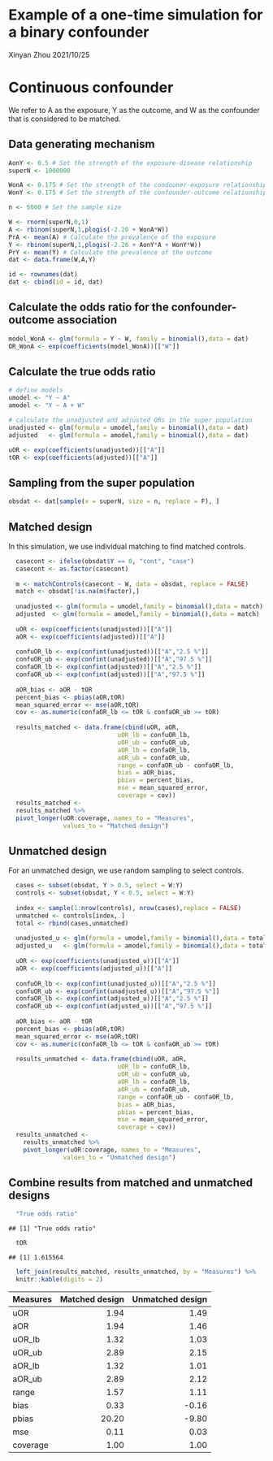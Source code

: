Example of a one-time simulation for a binary confounder
================
Xinyan Zhou
2021/10/25

# Continuous confounder

We refer to A as the exposure, Y as the outcome, and W as the confounder
that is considered to be matched.

## Data generating mechanism

``` r
AonY <- 0.5 # Set the strength of the exposure-disease relationship
superN <- 1000000 

WonA <- 0.175 # Set the strength of the condouner-exposure relationship
WonY <- 0.175 # Set the strength of the confounder-outcome relationship

n <- 5000 # Set the sample size

W <- rnorm(superN,0,1)
A <- rbinom(superN,1,plogis(-2.20 + WonA*W))
PrA <- mean(A) # Calculate the prevalence of the exposure
Y <- rbinom(superN,1,plogis(-2.26 + AonY*A + WonY*W))
PrY <- mean(Y) # Calculate the prevalence of the outcome
dat <- data.frame(W,A,Y) 

id <- rownames(dat)
dat <- cbind(id = id, dat)
```

## Calculate the odds ratio for the confounder-outcome association

``` r
model_WonA <- glm(formula = Y ~ W, family = binomial(),data = dat)
OR_WonA <- exp(coefficients(model_WonA))[["W"]]
```

## Calculate the true odds ratio

``` r
# define models
umodel <- "Y ~ A"
amodel <- "Y ~ A + W"

# calculate the unadjusted and adjusted ORs in the super population
unadjusted <- glm(formula = umodel,family = binomial(),data = dat)
adjusted   <- glm(formula = amodel,family = binomial(),data = dat)

uOR <- exp(coefficients(unadjusted))[["A"]]
tOR <- exp(coefficients(adjusted))[["A"]]
```

## Sampling from the super population

``` r
obsdat <- dat[sample(x = superN, size = n, replace = F), ]
```

## Matched design

In this simulation, we use individual matching to find matched controls.

``` r
  casecont <- ifelse(obsdat$Y == 0, "cont", "case")
  casecont <- as.factor(casecont)
  
  m <- matchControls(casecont ~ W, data = obsdat, replace = FALSE)
  match <- obsdat[!is.na(m$factor),]
  
  unadjusted <- glm(formula = umodel,family = binomial(),data = match)
  adjusted  <- glm(formula = amodel,family = binomial(),data = match)
  
  uOR <- exp(coefficients(unadjusted))[["A"]]
  aOR <- exp(coefficients(adjusted))[["A"]]
  
  confuOR_lb <- exp(confint(unadjusted))[["A","2.5 %"]]
  confuOR_ub <- exp(confint(unadjusted))[["A","97.5 %"]]  
  confaOR_lb <- exp(confint(adjusted))[["A","2.5 %"]]
  confaOR_ub <- exp(confint(adjusted))[["A","97.5 %"]] 
  
  aOR_bias <- aOR - tOR
  percent_bias <- pbias(aOR,tOR)
  mean_squared_error <- mse(aOR,tOR)
  cov <- as.numeric(confaOR_lb <= tOR & confaOR_ub >= tOR)
  
  results_matched <- data.frame(cbind(uOR, aOR, 
                              uOR_lb = confuOR_lb,
                              uOR_ub = confuOR_ub,
                              aOR_lb = confaOR_lb,
                              aOR_ub = confaOR_ub,
                              range = confaOR_ub - confaOR_lb,
                              bias = aOR_bias,
                              pbias = percent_bias,
                              mse = mean_squared_error,
                              coverage = cov))
  results_matched <-
  results_matched %>%
  pivot_longer(uOR:coverage, names_to = "Measures",
               values_to = "Matched design")
```

## Unmatched design

For an unmatched design, we use random sampling to select controls.

``` r
  cases <- subset(obsdat, Y > 0.5, select = W:Y)
  controls <- subset(obsdat, Y < 0.5, select = W:Y)
  
  index <- sample(1:nrow(controls), nrow(cases),replace = FALSE)
  unmatched <- controls[index, ]
  total <- rbind(cases,unmatched)
  
  unadjusted_u <- glm(formula = umodel,family = binomial(),data = total)
  adjusted_u   <- glm(formula = amodel,family = binomial(),data = total)
  
  uOR <- exp(coefficients(unadjusted_u))[["A"]]
  aOR <- exp(coefficients(adjusted_u))[["A"]]
  
  confuOR_lb <- exp(confint(unadjusted_u))[["A","2.5 %"]]
  confuOR_ub <- exp(confint(unadjusted_u))[["A","97.5 %"]]  
  confaOR_lb <- exp(confint(adjusted_u))[["A","2.5 %"]]
  confaOR_ub <- exp(confint(adjusted_u))[["A","97.5 %"]] 
  
  aOR_bias <- aOR - tOR
  percent_bias <- pbias(aOR,tOR)
  mean_squared_error <- mse(aOR,tOR)
  cov <- as.numeric(confaOR_lb <= tOR & confaOR_ub >= tOR)
  
  results_unmatched <- data.frame(cbind(uOR, aOR, 
                              uOR_lb = confuOR_lb,
                              uOR_ub = confuOR_ub,
                              aOR_lb = confaOR_lb,
                              aOR_ub = confaOR_ub,
                              range = confaOR_ub - confaOR_lb,
                              bias = aOR_bias,
                              pbias = percent_bias,
                              mse = mean_squared_error,
                              coverage = cov))
  results_unmatched <-
    results_unmatched %>%
    pivot_longer(uOR:coverage, names_to = "Measures",
               values_to = "Unmatched design")
```

## Combine results from matched and unmatched designs

``` r
  "True odds ratio"
```

    ## [1] "True odds ratio"

``` r
  tOR 
```

    ## [1] 1.615564

``` r
  left_join(results_matched, results_unmatched, by = "Measures") %>%
  knitr::kable(digits = 2)
```

| Measures | Matched design | Unmatched design |
|:---------|---------------:|-----------------:|
| uOR      |           1.94 |             1.49 |
| aOR      |           1.94 |             1.46 |
| uOR_lb   |           1.32 |             1.03 |
| uOR_ub   |           2.89 |             2.15 |
| aOR_lb   |           1.32 |             1.01 |
| aOR_ub   |           2.89 |             2.12 |
| range    |           1.57 |             1.11 |
| bias     |           0.33 |            -0.16 |
| pbias    |          20.20 |            -9.80 |
| mse      |           0.11 |             0.03 |
| coverage |           1.00 |             1.00 |
